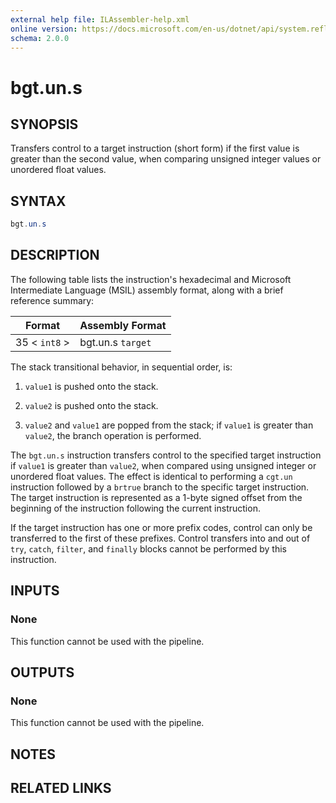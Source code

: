 ```yaml
---
external help file: ILAssembler-help.xml
online version: https://docs.microsoft.com/en-us/dotnet/api/system.reflection.emit.opcodes.bgt_un_s
schema: 2.0.0
---
```


# bgt.un.s

## SYNOPSIS

Transfers control to a target instruction (short form) if the first value is greater than the second value, when comparing unsigned integer values or unordered float values.

## SYNTAX

```powershell
bgt.un.s
```

## DESCRIPTION

The following table lists the instruction's hexadecimal and Microsoft Intermediate Language (MSIL) assembly format, along with a brief reference summary:

| Format        | Assembly Format   |
| ------------- | ----------------- |
| 35 < `int8` > | bgt.un.s `target` |

 The stack transitional behavior, in sequential order, is:

1.  `value1` is pushed onto the stack.

2.  `value2` is pushed onto the stack.

3.  `value2` and `value1` are popped from the stack; if `value1` is greater than `value2`, the branch operation is performed.

 The `bgt.un.s` instruction transfers control to the specified target instruction if `value1` is greater than `value2`, when compared using unsigned integer or unordered float values. The effect is identical to performing a `cgt.un` instruction followed by a `brtrue` branch to the specific target instruction. The target instruction is represented as a 1-byte signed offset from the beginning of the instruction following the current instruction.

 If the target instruction has one or more prefix codes, control can only be transferred to the first of these prefixes. Control transfers into and out of `try`, `catch`, `filter`, and `finally` blocks cannot be performed by this instruction.

## INPUTS

### None

This function cannot be used with the pipeline.

## OUTPUTS

### None

This function cannot be used with the pipeline.

## NOTES

## RELATED LINKS
